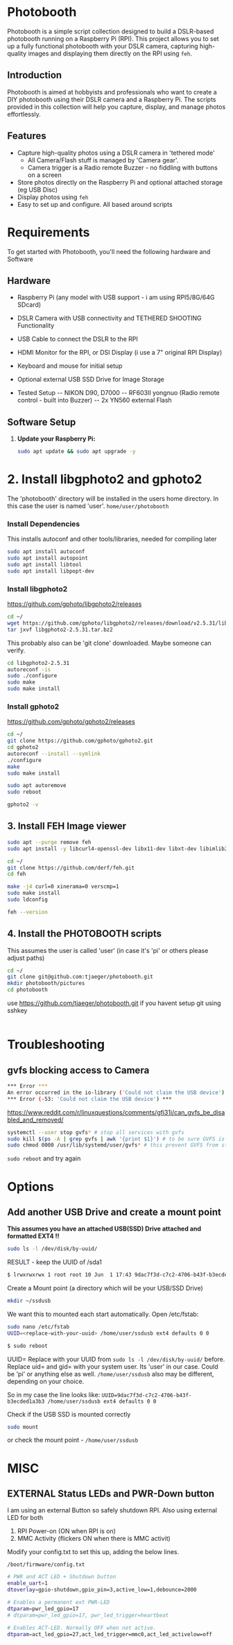 
# Photobooth

Photobooth is a simple script collection designed to build a DSLR-based photobooth running on a Raspberry Pi (RPI). This project allows you to set up a fully functional photobooth with your DSLR camera, capturing high-quality images and displaying them directly on the RPI using `feh`.

## Introduction

Photobooth is aimed at hobbyists and professionals who want to create a DIY photobooth using their DSLR camera and a Raspberry Pi. The scripts provided in this collection will help you capture, display, and manage photos effortlessly.

## Features

- Capture high-quality photos using a DSLR camera in 'tethered mode'
  - All Camera/Flash stuff is managed by 'Camera gear'. 
  - Camera trigger is a Radio remote Buzzer - no fiddling with buttons on a screen
- Store photos directly on the Raspberry Pi and optional attached storage (eg USB Disc)
- Display photos using `feh`
- Easy to set up and configure. All based around scripts


# Requirements

To get started with Photobooth, you'll need the following hardware and Software

## Hardware

- Raspberry Pi (any model with USB support - i am using RPI5/8G/64G SDcard)
- DSLR Camera with USB connectivity and TETHERED SHOOTING Functionality
- USB Cable to connect the DSLR to the RPI
- HDMI Monitor for the RPI, or DSI Display (i use a 7" original RPI Display)
- Keyboard and mouse for initial setup
- Optional external USB SSD Drive for Image Storage

- Tested Setup
-- NIKON D90, D7000
-- RF603II yongnuo (Radio remote control - built into Buzzer)
-- 2x YN560 external Flash


## Software Setup

1. **Update your Raspberry Pi:**
    ```sh
    sudo apt update && sudo apt upgrade -y
    ```

# 2. **Install libgphoto2 and gphoto2**

The 'photobooth' directory will be installed in the users home directory. In this case the user is named 'user'.
```home/user/photobooth```



### Install Dependencies

This installs autoconf and other tools/libraries, needed for compiling later
```sh
sudo apt install autoconf
sudo apt install autopoint
sudo apt install libtool
sudo apt install libpopt-dev
```
### Install libgphoto2
https://github.com/gphoto/libgphoto2/releases

```sh
cd ~/
wget https://github.com/gphoto/libgphoto2/releases/download/v2.5.31/libgphoto2-2.5.31.tar.bz2
tar jxvf libgphoto2-2.5.31.tar.bz2
```
This probably also can be 'git clone' downloaded. Maybe someone can verify.


```sh
cd libgphoto2-2.5.31
autoreconf -is
sudo ./configure
sudo make
sudo make install
```

### Install gphoto2
https://github.com/gphoto/gphoto2/releases

```sh
cd ~/
git clone https://github.com/gphoto/gphoto2.git
cd gphoto2
autoreconf --install --symlink
./configure
make
sudo make install
```


```sh
sudo apt autoremove
sudo reboot
```

```sh
gphoto2 -v
```

## 3. **Install FEH Image viewer**

```sh
sudo apt --purge remove feh
sudo apt install -y libcurl4-openssl-dev libx11-dev libxt-dev libimlib2-dev libxinerama-dev libjpeg-progs libpng-dev libexif-dev libexif12

cd ~/
git clone https://github.com/derf/feh.git
cd feh

make -j4 curl=0 xinerama=0 verscmp=1
sudo make install
sudo ldconfig

feh --version
```
## 4. Install the PHOTOBOOTH scripts

This assumes the user is called 'user' (in case it's 'pi' or others please adjust paths)

```sh
cd ~/
git clone git@github.com:tjaeger/photobooth.git
mkdir photobooth/pictures
cd photobooth

```
use https://github.com/tjaeger/photobooth.git if you havent setup git using sshkey


```sh
```

# Troubleshooting

## gvfs blocking access to Camera

```sh
*** Error ***
An error occurred in the io-library ('Could not claim the USB device'): Could not claim interface 0 (Device or resource busy). Make sure no other program (gvfs-gphoto2-volume-monitor) or kernel module (such as sdc2xx, stv680, spca50x) is using the device and you have read/write access to the device.
*** Error (-53: 'Could not claim the USB device') ***
```


https://www.reddit.com/r/linuxquestions/comments/gfi31i/can_gvfs_be_disabled_and_removed/

```sh
systemctl --user stop gvfs* # stop all services with gvfs
sudo kill $(ps -A | grep gvfs | awk '{print $1}') # to be sure GVFS is not running
sudo chmod 0000 /usr/lib/systemd/user/gvfs* # this prevent GVFS from starting
```

```sudo reboot``` and try again


# Options

## Add another USB Drive and create a mount point

**This assumes you have an attached USB(SSD) Drive attached and formatted EXT4 !!**

```sh
sudo ls -l /dev/disk/by-uuid/
```
RESULT - keep the UUID of /sda1

```sh
$ lrwxrwxrwx 1 root root 10 Jun  1 17:43 9dac7f3d-c7c2-4706-b43f-b3ecded1a3b3 -> ../../sda1
```

Create a Mount point (a directory which will be your USB/SSD Drive)
```sh
mkdir ~/ssdusb
```

We want this to mounted each start automatically. Open /etc/fstab:

```sh
sudo nano /etc/fstab
UUID=<replace-with-your-uuid> /home/user/ssdusb ext4 defaults 0 0

$ sudo reboot
```

UUID=
Replace <replace-with-your-uuid> with your UUID from ```sudo ls -l /dev/disk/by-uuid/``` before.
Replace uid= and gid= with your system user. Its 'user' in our case. Could be 'pi' or anything else as well.
```/home/user/ssdusb``` also may be different, depending on your choice.

So in my case the line looks like:
```UUID=9dac7f3d-c7c2-4706-b43f-b3ecded1a3b3 /home/user/ssdusb ext4 defaults 0 0```

Check if the USB SSD is mounted correctly
```sh
sudo mount
```
or check the mount point - ```/home/user/ssdusb```


# MISC

## EXTERNAL Status LEDs and PWR-Down button

I am using an external Button so safely shutdown RPI.
Also using external LED for both 
1. RPI Power-on (ON when RPI is on)
2. MMC Activity (flickers ON when there is MMC activit)

Modify your config.txt to set this up, adding the below lines.

```/boot/firmware/config.txt```

```sh
# PWR and ACT LED + Shutdown button
enable_uart=1
dtoverlay=gpio-shutdown,gpio_pin=3,active_low=1,debounce=2000

# Enables a permanent ext PWR-LED
dtparam=pwr_led_gpio=17
# dtparam=pwr_led_gpio=17, pwr_led_trigger=heartbeat

# Enables ACT-LED. Normally OFF when not active.
dtparam=act_led_gpio=27,act_led_trigger=mmc0,act_led_activelow=off
```